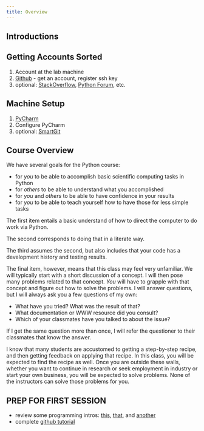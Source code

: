 ```yaml
---
title: Overview
---
```


## Introductions

## Getting Accounts Sorted

1. Account at the lab machine
2. [Github](https://github.com) - get an account, register ssh key
3. optional: [StackOverflow](http://stackoverflow.com),
   [Python Forum](http://www.python-forum.org/), etc.

## Machine Setup

1. [PyCharm](http://www.jetbrains.com/pycharm/)
2. Configure PyCharm
3. optional: [SmartGit](http://www.syntevo.com/smartgit/)

## Course Overview

We have several goals for the Python course:

 - for *you* to be able to accomplish basic scientific computing tasks in Python
 - for *others* to be able to understand what you accomplished
 - for *you* and *others* to be able to have confidence in your results
 - for *you* to be able to teach yourself how to have those for less simple tasks

The first item entails a basic understand of how to direct the computer to do work
via Python.

The second corresponds to doing that in a literate way.

The third assumes the second, but also includes that your code has a development
history and testing results.

The final item, however, means that this class may feel very unfamiliar.  We
will typically start with a short discussion of a concept.  I will then pose
many problems related to that concept.  *You* will have to grapple with that concept and figure out how to
solve the problems.  I will answer questions, but I will always ask you a few questions of my own:

 - What have you tried?  What was the result of that?
 - What documentation or WWW resource did you consult?
 - Which of your classmates have you talked to about the issue?

If I get the same question more than once, I will refer the questioner to their
classmates that know the answer.

I know that many students are accustomed to getting a step-by-step recipe, and
then getting feedback on applying that recipe.  In this class, you will be expected
to find the recipe as well.  Once you are outside these walls, whether you want
to continue in research or seek employment in industry or start your own business,
you will be expected to solve problems.  None of the instructors can solve those
problems for you.

## PREP FOR FIRST SESSION

 - review some programming intros: [this](http://codingintro.com/),
 [that](https://www.khanacademy.org/computing/cs/programming/intro-to-programming/v/programming-intro),
 and [another](http://en.wikiversity.org/wiki/Introduction_to_Programming)
 - complete [github tutorial](https://try.github.io/levels/1/challenges/1)
